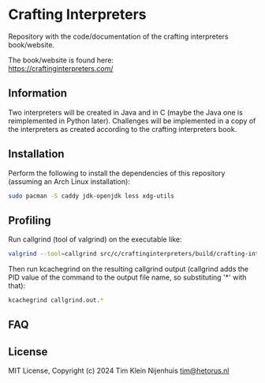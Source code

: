 # Crafting Interpreters

Repository with the code/documentation of the crafting interpreters book/website.

The book/website is found here:  
https://craftinginterpreters.com/

## Information

Two interpreters will be created in Java and in C (maybe the Java one is reimplemented in Python later).
Challenges will be implemented in a copy of the interpreters as created according to the crafting interpreters book.

## Installation

Perform the following to install the dependencies of this repository (assuming an Arch Linux installation):

```bash
sudo pacman -S caddy jdk-openjdk less xdg-utils
```

## Profiling

Run callgrind (tool of valgrind) on the executable like:

```bash
valgrind --tool=callgrind src/c/craftinginterpreters/build/crafting-interpreters-c benchmark.lox
```

Then run kcachegrind on the resulting callgrind output (callgrind adds the PID value of the command to the output file name, so substituting '\*' with that):

```bash
kcachegrind callgrind.out.*
```

## FAQ

## License

MIT License, Copyright (c) 2024 Tim Klein Nijenhuis <tim@hetorus.nl>
